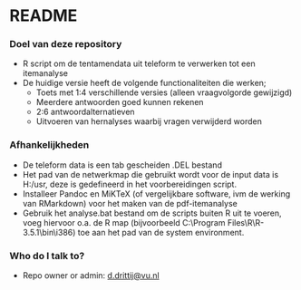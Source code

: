 # README #

### Doel van deze repository ###

* R script om de tentamendata uit teleform te verwerken tot een itemanalyse
* De huidige versie heeft de volgende functionaliteiten die werken;
	* Toets met 1:4 verschillende versies (alleen vraagvolgorde gewijzigd)
	* Meerdere antwoorden goed kunnen rekenen
	* 2:6 antwoordalternatieven
	* Uitvoeren van hernalyses waarbij vragen verwijderd worden

### Afhankelijkheden ###

* De teleform data is een tab gescheiden .DEL bestand 
* Het pad van de netwerkmap die gebruikt wordt voor de input data is H:/usr, 
deze is gedefineerd in het voorbereidingen script.
* Installeer Pandoc en MiKTeX (of vergelijkbare software, ivm de werking van RMarkdown) voor het maken van de pdf-itemanalyse
* Gebruik het analyse.bat bestand om de scripts buiten R uit te voeren, voeg
hiervoor o.a. de R map (bijvoorbeeld C:\Program Files\R\R-3.5.1\bin\i386) toe aan het pad van de system environment.

### Who do I talk to? ###

* Repo owner or admin: d.drittij@vu.nl
